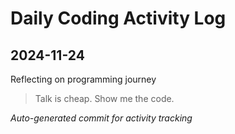 # Daily Coding Activity Log

## 2024-11-24

Reflecting on programming journey

> Talk is cheap. Show me the code.

*Auto-generated commit for activity tracking*
